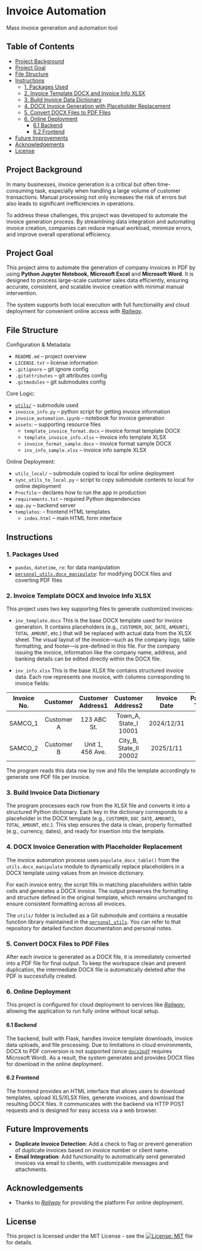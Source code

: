 # Invoice Automation
Mass invoice generation and automation tool

## Table of Contents
- [Project Background](#project-background)
- [Project Goal](#project-goal)
- [File Structure](#file-structure)
- [Instructions](#instructions)
  - [1. Packages Used](#1-packages-used)
  - [2. Invoice Template DOCX and Invoice Info XLSX](#2-invoice-template-docx-and-invoice-info-xlsx)
  - [3. Build Invoice Data Dictionary](#3-build-invoice-data-dictionary)
  - [4. DOCX Invoice Generation with Placeholder Replacement](#4-docx-invoice-generation-with-placeholder-replacement)
  - [5. Convert DOCX Files to PDF Files](#5-convert-docx-files-to-pdf-files)
  - [6. Online Deployment](#6-online-deployment)
    - [6.1 Backend](#61-backend)
    - [6.2 Frontend](#62-frontend)
- [Future Improvements](#future-improvements)
- [Acknowledgements](#acknowledgements)
- [License](#license)

## Project Background
In many businesses, invoice generation is a critical but often time-consuming task, especially when handling a large volume of customer transactions. Manual processing not only increases the risk of errors but also leads to significant inefficiencies in operations.

To address these challenges, this project was developed to automate the invoice generation process. By streamlining data integration and automating invoice creation, companies can reduce manual workload, minimize errors, and improve overall operational efficiency.

## Project Goal
This project aims to automate the generation of company invoices in PDF by using **Python Jupyter Notebook**, **Microsoft Excel** and **Microsoft Word**. It is designed to process large-scale customer sales data efficiently, ensuring accurate, consistent, and scalable invoice creation with minimal manual intervention.

The system supports both local execution with full functionality and cloud deployment for convenient online access with [*Railway*](https://railway.com).

## File Structure

Configuration & Metadata:
- `README.md` – project overview
- `LICENSE.txt` – license information
- `.gitignore` – git ignore config
- `.gitattributes` – git attributes config
- `.gitmodules` – git submodules config

Core Logic:
- [`utils/`](https://github.com/leopengningchuan/personal_utils) – submodule used
- `invoice_info.py` – python script for getting invoice information
- `invoice_automation.ipynb` – notebook for invoice generation
- `assets`: – supporting resource files
  - `template_invoice_format.docx` – invoice format template DOCX
  - `template_invoice_info.xlsx` – invoice info template XLSX
  - `invoice_format_sample.docx` – invoice format sample DOCX
  - `inv_info_sample.xlsx` – invoice info sample XLSX

Online Deployment:
- `utils_local/` – submodule copied to local for online deployment
- `sync_utils_to_local.py` – script to copy submodule contents to local for online deployment
- `Procfile` – declares how to run the app in production
- `requirements.txt` – required Python dependencies
- `app.py` – backend server
- `templates`: – frontend HTML templates
  - `index.html` – main HTML form interface


## Instructions

### 1. Packages Used
- `pandas`, `datetime`, `re`: for data manipulation
- [`personal_utils.docx_manipulate`](https://github.com/leopengningchuan/personal_utils): for modifying DOCX files and coverting PDF files

### 2. Invoice Template DOCX and Invoice Info XLSX
This project uses two key supporting files to generate customized invoices:
- `inv_template.docx`
This is the base DOCX template used for invoice generation. It contains placeholders (e.g., `CUSTOMER`, `DOC_DATE`, `AMOUNT1`, `TOTAL_AMOUNT`, etc.) that will be replaced with actual data from the XLSX sheet.
The visual layout of the invoice—such as the company logo, table formatting, and footer—is pre-defined in this file. For the company issuing the invoice, information like the company name, address, and banking details can be edited directly within the DOCX file.

- `inv_info.xlsx`
This is the base XLSX file contains structured invoice data. Each row represents one invoice, with columns corresponding to invoice fields:

| Invoice No. |  Customer  | Customer Address1 |    Customer Address2   | Invoice Date | Payment Terms |    Item   |       Detail      |               Unit Price               | Quantity |
|:-----------:|:----------:|:-----------------:|:----------------------:|:------------:|:-------------:|:---------:|:-----------------:|:--------------------------------------:|:--------:|
|   SAMCO_1   | Customer A |    123 ABC St.    |  Town_A, State_I 10001 |  2024/12/31  |       30      | Product 1 | Product 1 details |                                  9.00  |    170   |
|   SAMCO_2   | Customer B |  Unit 1, 456 Ave. | City_B, State_II 20002 |   2025/1/11  |       90      | Product 7 | Product 7 details |                               69.00    |    302   |

The program reads this data row by row and fills the template accordingly to generate one PDF file per invoice.

### 3. Build Invoice Data Dictionary
The program processes each row from the XLSX file and converts it into a structured Python dictionary. Each key in the dictionary corresponds to a placeholder in the DOCX template (e.g., `CUSTOMER`, `DOC_DATE`, `AMOUNT1`, `TOTAL_AMOUNT`, etc.). This step ensures the data is clean, properly formatted (e.g., currency, dates), and ready for insertion into the template.

### 4. DOCX Invoice Generation with Placeholder Replacement
The invoice automation process uses `populate_docx_table()` from the `utils.docx_manipulate` module to dynamically replace placeholders in a DOCX template using values from an invoice dictionary.

For each invoice entry, the script fills in matching placeholders within table cells and generates a DOCX invoice. The output preserves the formatting and structure defined in the original template, which remains unchanged to ensure consistent formatting across all invoices.

The `utils/` folder is included as a Git submodule and contains a reusable function library maintained in the [`personal_utils`](https://github.com/leopengningchuan/personal_utils). You can refer to that repository for detailed function documentation and personal notes.

### 5. Convert DOCX Files to PDF Files
After each invoice is generated as a DOCX file, it is immediately converted into a PDF file for final output. To keep the workspace clean and prevent duplication, the intermediate DOCX file is automatically deleted after the PDF is successfully created.

### 6. Online Deployment
This project is configured for cloud deployment to services like [*Railway*](https://railway.com), allowing the application to run fully online without local setup.

#### 6.1 Backend
The backend, built with Flask, handles invoice template downloads, invoice data uploads, and file processing. Due to limitations in cloud environments, DOCX to PDF conversion is not supported (since [`docx2pdf`](https://pypi.org/project/docx2pdf/) requires Microsoft Word). As a result, the system generates and provides DOCX files for download in the online deployment.

#### 6.2 Frontend
The frontend provides an HTML interface that allows users to download templates, upload XLS/XLSX files, generate invoices, and download the resulting DOCX files. It communicates with the backend via HTTP POST requests and is designed for easy access via a web browser.

## Future Improvements
- **Duplicate Invoice Detection**: Add a check to flag or prevent generation of duplicate invoices based on invoice number or client name.
- **Email Integration**: Add functionality to automatically send generated invoices via email to clients, with customizable messages and attachments.

## Acknowledgements
- Thanks to [*Railway*](https://railway.com) for providing the platform For online deployment.

## License
This project is licensed under the MIT License - see the [![License: MIT](https://img.shields.io/badge/License-MIT-yellow.svg)](https://github.com/leopengningchuan/invoice-automation?tab=MIT-1-ov-file) file for details.
